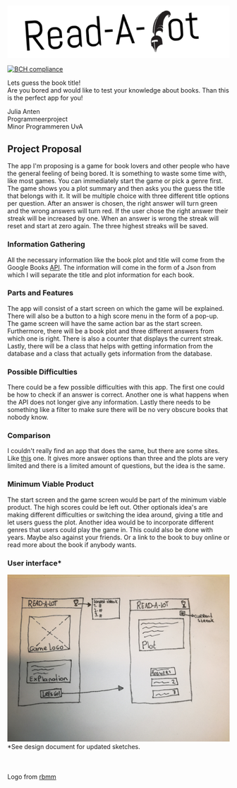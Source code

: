 ![logo](doc/textLogo.png)

[![BCH compliance](https://bettercodehub.com/edge/badge/JuliaAnten/Read-A-Lot?branch=master)](https://bettercodehub.com/)

Lets guess the book title! <br>
Are you bored and would like to test your knowledge about books. Than this is the perfect app for you!

Julia Anten<br>
Programmeerproject<br>
Minor Programmeren UvA
## Project Proposal

The app I'm proposing is a game for book lovers and other people who have the general feeling of being bored. It is something to waste some time with, like most games. You can immediately start the game or pick a genre first. The game shows you a plot summary and then asks you the guess the title that belongs with it. It will be multiple choice with three different title options per question. After an answer is chosen, the right answer will turn green and the wrong answers will turn red. If the user chose the right answer their streak will be increased by one. When an answer is wrong the streak will reset and start at zero again. The three highest streaks will be saved.

### Information Gathering
All the necessary information like the book plot and title will come from the Google Books [API](https://developers.google.com/books/). The information will come in the form of a Json from which I will separate the title and plot information for each book. 

### Parts and Features
The app will consist of a start screen on which the game will be explained. There will also be a button to a high score menu in the form of a pop-up. The game screen will have the same action bar as the start screen. Furthermore, there will be a book plot and three different answers from which one is right. There is also a counter that displays the current streak. Lastly, there will be a class that helps with getting information from the database and a class that actually gets information from the database.

### Possible Difficulties
There could be a few possible difficulties with this app. The first one could be how to check if an answer is correct. Another one is what happens when the API does not longer give any information. Lastly there needs to be something like a filter to make sure there will be no very obscure books that nobody know. 

### Comparison
I couldn't really find an app that does the same, but there are some sites. Like [this](https://www.sporcle.com/games/getschooled/guess-the-book-by-the-plot/) one. It gives more answer options than three and the plots are very limited and there is a limited amount of questions, but the idea is the same. 

### Minimum Viable Product
The start screen and the game screen would be part of the minimum viable product. The high scores could be left out. Other optionals idea's are making different difficulties or switching the idea around, giving a title and let users guess the plot. Another idea would be to incorporate different genres that users could play the game in. This could also be done with years. Maybe also against your friends. Or a link to the book to buy online or read more about the book if anybody wants.

### User interface*
![Schets](doc/Sketches.jpg)
*See design document for updated sketches.
<br><br><br><br>
Logo from [rbmm](http://rbmm.com/work/galahad-books-logo/)
